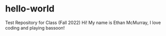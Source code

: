 # hello-world
Test Repository for Class (Fall 2022)
Hi! My name is Ethan McMurray, I love coding and playing bassoon! 
